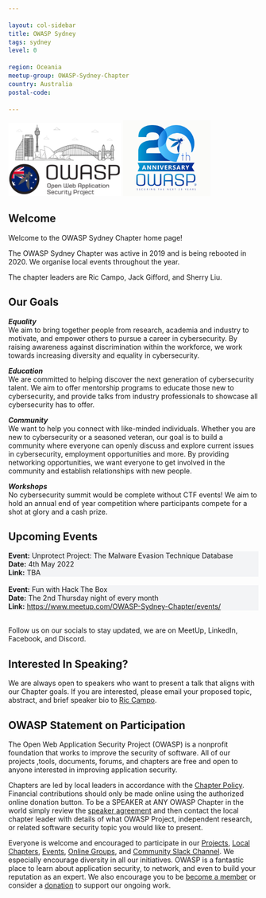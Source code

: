 ```yaml
---

layout: col-sidebar
title: OWASP Sydney
tags: sydney
level: 0

region: Oceania
meetup-group: OWASP-Sydney-Chapter
country: Australia
postal-code:

---
```


<img src="assets/images/logo-syd.png" style="width:45%" class="center">
<img src="assets/images/OWASP20thAnniversary.jpeg" style="width:35%" class="right">

## Welcome
Welcome to the OWASP Sydney Chapter home page!

The OWASP Sydney Chapter was active in 2019 and is being rebooted in 2020. We organise local events throughout the year.

The chapter leaders are Ric Campo, Jack Gifford, and Sherry Liu.


## Our Goals
***Equality*** <br/>
We aim to bring together people from research, academia and industry to motivate, and empower others to pursue a career in cybersecurity. By raising awareness against discrimination within the workforce, we work towards increasing diversity and equality in cybersecurity.

***Education*** <br/>
We are committed to helping discover the next generation of cybersecurity talent. We aim to offer mentorship programs to educate those new to cybersecurity, and provide talks from industry professionals to showcase all cybersecurity has to offer.

***Community*** <br/>
We want to help you connect with like-minded individuals. Whether you are new to cybersecurity or a seasoned veteran, our goal is to build a community where everyone can openly discuss and explore current issues in cybersecurity, employment opportunities and more. By providing networking opportunities, we want everyone to get involved in the community and establish relationships with new people.

***Workshops*** <br/>
No cybersecurity summit would be complete without CTF events! We aim to hold an annual end of year competition where participants compete for a shot at glory and a cash prize.


## Upcoming Events

<section style='background-color:#f3f4f6;'>
    <strong>Event:</strong> Unprotect Project: The Malware Evasion Technique Database<br/>
    <strong>Date:</strong> 4th May 2022 <br/>
    <strong>Link:</strong> TBA <br/>

</section><br/>

<section style='background-color:#f3f4f6;'>
    <strong>Event:</strong> Fun with Hack The Box <br/>
    <strong>Date:</strong> The 2nd Thursday night of every month<br/>
    <strong>Link:</strong> <a href="https://www.meetup.com/OWASP-Sydney-Chapter/events/">https://www.meetup.com/OWASP-Sydney-Chapter/events/</a> <br/>
</section><br/>




Follow us on our socials to stay updated, we are on MeetUp, LinkedIn, Facebook, and Discord.


## Interested In Speaking?
We are always open to speakers who want to present a talk that aligns with our Chapter goals. If you are interested, please email your proposed topic, abstract, and brief speaker bio to [Ric Campo](mailto:ric.campo@owasp.org).


## OWASP Statement on Participation
The Open Web Application Security Project (OWASP) is a nonprofit foundation that works to improve the security of software. All of our projects ,tools, documents, forums, and chapters are free and open to anyone interested in improving application security.

Chapters are led by local leaders in accordance with the [Chapter Policy](https://owasp.org/www-policy/). Financial contributions should only be made online using the authorized online donation button. To be a SPEAKER at ANY OWASP Chapter in the world simply review the [speaker agreement](/www-policy/speaker-agreement) and then contact the local chapter leader with details of what OWASP Project, independent research, or related software security topic you would like to present.

Everyone is welcome and encouraged to participate in our [Projects](/projects), [Local Chapters](/chapters), [Events](/events), [Online Groups](https://groups.google.com/a/owasp.com/), and [Community Slack Channel](https://owasp.slack.com/). We especially encourage diversity in all our initiatives. OWASP is a fantastic place to learn about application security, to network, and even to build your reputation as an expert. We also encourage you to be [become a member](/membership) or consider a [donation](/donate) to support our ongoing work.
